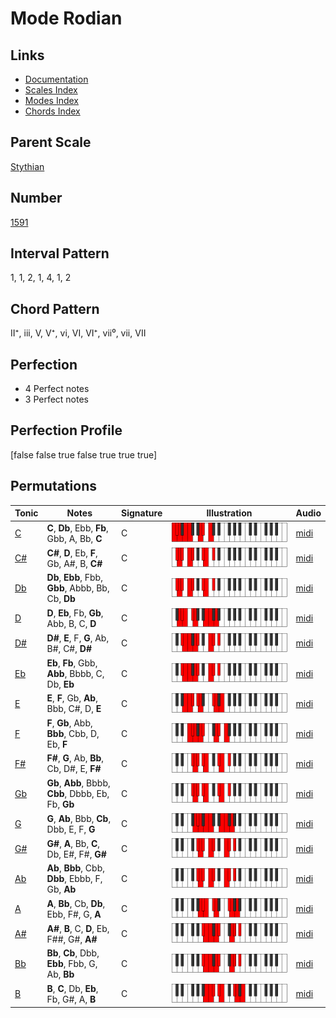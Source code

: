 # Mode Rodian

## Links

- [Documentation](index.md)
- [Scales Index](Scales.md)
- [Modes Index](Modes.md)
- [Chords Index](Chords.md)

## Parent Scale

[Stythian](ScaleStythian.md)

## Number

[1591](https://ianring.com/musictheory/scales/1591)

## Interval Pattern

1, 1, 2, 1, 4, 1, 2

## Chord Pattern

II⁺, iii, V, V⁺, vi, VI, VI⁺, vii⁰, vii, VII

## Perfection

- 4 Perfect notes
- 3 Perfect notes

## Perfection Profile

[false false true false true true true]

## Permutations

| Tonic | Notes | Signature | Illustration | Audio |
|-------|-------|-----------|--------------|-------|
| [C](ModeCNaturalRodian.md) | **C**, **Db**, Ebb, **Fb**, Gbb, A, Bb, **C** | C | ![CNaturalRodian](ModeCNaturalRodian.png) | [midi](https://github.com/edipermadi/music/blob/main/docs/ModeCNaturalRodian.mid?raw=true) |
| [C#](ModeCSharpRodian.md) | **C#**, **D**, Eb, **F**, Gb, A#, B, **C#** | C | ![CSharpRodian](ModeCSharpRodian.png) | [midi](https://github.com/edipermadi/music/blob/main/docs/ModeCSharpRodian.mid?raw=true) |
| [Db](ModeDFlatRodian.md) | **Db**, **Ebb**, Fbb, **Gbb**, Abbb, Bb, Cb, **Db** | C | ![DFlatRodian](ModeDFlatRodian.png) | [midi](https://github.com/edipermadi/music/blob/main/docs/ModeDFlatRodian.mid?raw=true) |
| [D](ModeDNaturalRodian.md) | **D**, **Eb**, Fb, **Gb**, Abb, B, C, **D** | C | ![DNaturalRodian](ModeDNaturalRodian.png) | [midi](https://github.com/edipermadi/music/blob/main/docs/ModeDNaturalRodian.mid?raw=true) |
| [D#](ModeDSharpRodian.md) | **D#**, **E**, F, **G**, Ab, B#, C#, **D#** | C | ![DSharpRodian](ModeDSharpRodian.png) | [midi](https://github.com/edipermadi/music/blob/main/docs/ModeDSharpRodian.mid?raw=true) |
| [Eb](ModeEFlatRodian.md) | **Eb**, **Fb**, Gbb, **Abb**, Bbbb, C, Db, **Eb** | C | ![EFlatRodian](ModeEFlatRodian.png) | [midi](https://github.com/edipermadi/music/blob/main/docs/ModeEFlatRodian.mid?raw=true) |
| [E](ModeENaturalRodian.md) | **E**, **F**, Gb, **Ab**, Bbb, C#, D, **E** | C | ![ENaturalRodian](ModeENaturalRodian.png) | [midi](https://github.com/edipermadi/music/blob/main/docs/ModeENaturalRodian.mid?raw=true) |
| [F](ModeFNaturalRodian.md) | **F**, **Gb**, Abb, **Bbb**, Cbb, D, Eb, **F** | C | ![FNaturalRodian](ModeFNaturalRodian.png) | [midi](https://github.com/edipermadi/music/blob/main/docs/ModeFNaturalRodian.mid?raw=true) |
| [F#](ModeFSharpRodian.md) | **F#**, **G**, Ab, **Bb**, Cb, D#, E, **F#** | C | ![FSharpRodian](ModeFSharpRodian.png) | [midi](https://github.com/edipermadi/music/blob/main/docs/ModeFSharpRodian.mid?raw=true) |
| [Gb](ModeGFlatRodian.md) | **Gb**, **Abb**, Bbbb, **Cbb**, Dbbb, Eb, Fb, **Gb** | C | ![GFlatRodian](ModeGFlatRodian.png) | [midi](https://github.com/edipermadi/music/blob/main/docs/ModeGFlatRodian.mid?raw=true) |
| [G](ModeGNaturalRodian.md) | **G**, **Ab**, Bbb, **Cb**, Dbb, E, F, **G** | C | ![GNaturalRodian](ModeGNaturalRodian.png) | [midi](https://github.com/edipermadi/music/blob/main/docs/ModeGNaturalRodian.mid?raw=true) |
| [G#](ModeGSharpRodian.md) | **G#**, **A**, Bb, **C**, Db, E#, F#, **G#** | C | ![GSharpRodian](ModeGSharpRodian.png) | [midi](https://github.com/edipermadi/music/blob/main/docs/ModeGSharpRodian.mid?raw=true) |
| [Ab](ModeAFlatRodian.md) | **Ab**, **Bbb**, Cbb, **Dbb**, Ebbb, F, Gb, **Ab** | C | ![AFlatRodian](ModeAFlatRodian.png) | [midi](https://github.com/edipermadi/music/blob/main/docs/ModeAFlatRodian.mid?raw=true) |
| [A](ModeANaturalRodian.md) | **A**, **Bb**, Cb, **Db**, Ebb, F#, G, **A** | C | ![ANaturalRodian](ModeANaturalRodian.png) | [midi](https://github.com/edipermadi/music/blob/main/docs/ModeANaturalRodian.mid?raw=true) |
| [A#](ModeASharpRodian.md) | **A#**, **B**, C, **D**, Eb, F##, G#, **A#** | C | ![ASharpRodian](ModeASharpRodian.png) | [midi](https://github.com/edipermadi/music/blob/main/docs/ModeASharpRodian.mid?raw=true) |
| [Bb](ModeBFlatRodian.md) | **Bb**, **Cb**, Dbb, **Ebb**, Fbb, G, Ab, **Bb** | C | ![BFlatRodian](ModeBFlatRodian.png) | [midi](https://github.com/edipermadi/music/blob/main/docs/ModeBFlatRodian.mid?raw=true) |
| [B](ModeBNaturalRodian.md) | **B**, **C**, Db, **Eb**, Fb, G#, A, **B** | C | ![BNaturalRodian](ModeBNaturalRodian.png) | [midi](https://github.com/edipermadi/music/blob/main/docs/ModeBNaturalRodian.mid?raw=true) |
